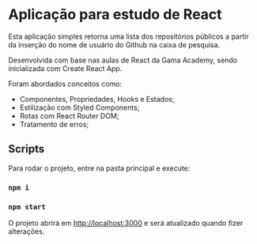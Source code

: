 # Aplicação para estudo de React

Esta aplicação simples retorna uma lista dos repositórios públicos a partir da inserção do nome de usuário do Github na caixa de pesquisa.

Desenvolvida com base nas aulas de React da Gama Academy, sendo inicializada com Create React App.

Foram abordados conceitos como:

- Componentes, Propriedades, Hooks e Estados;
- Estilização com Styled Components;
- Rotas com React Router DOM;
- Tratamento de erros;

## Scripts

Para rodar o projeto, entre na pasta principal e execute:

### `npm i`

### `npm start`

O projeto abrirá em [http://localhost:3000](http://localhost:3000) e será atualizado quando fizer alterações.
